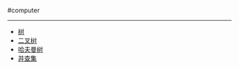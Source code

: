 #computer 

---

- [树](libs/5%20树与二叉树/树.md)
- [二叉树](libs/5%20树与二叉树/二叉树.md)
- [哈夫曼树](libs/5%20树与二叉树/哈夫曼树.md)
- [并查集](libs/5%20树与二叉树/并查集.md)
